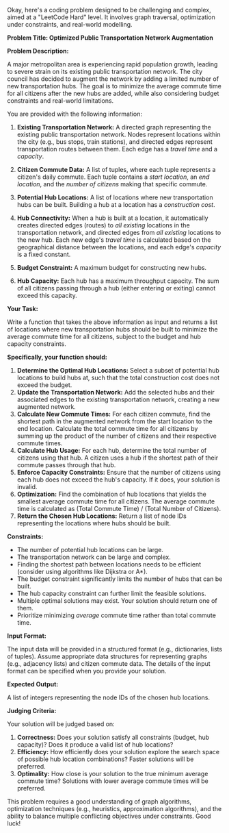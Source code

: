 Okay, here's a coding problem designed to be challenging and complex, aimed at a "LeetCode Hard" level. It involves graph traversal, optimization under constraints, and real-world modelling.

**Problem Title: Optimized Public Transportation Network Augmentation**

**Problem Description:**

A major metropolitan area is experiencing rapid population growth, leading to severe strain on its existing public transportation network. The city council has decided to augment the network by adding a limited number of new transportation hubs. The goal is to minimize the average commute time for all citizens after the new hubs are added, while also considering budget constraints and real-world limitations.

You are provided with the following information:

1.  **Existing Transportation Network:** A directed graph representing the existing public transportation network. Nodes represent locations within the city (e.g., bus stops, train stations), and directed edges represent transportation routes between them. Each edge has a *travel time* and a *capacity*.

2.  **Citizen Commute Data:** A list of tuples, where each tuple represents a citizen's daily commute. Each tuple contains a *start location*, an *end location*, and the *number of citizens* making that specific commute.

3.  **Potential Hub Locations:** A list of locations where new transportation hubs can be built. Building a hub at a location has a *construction cost*.

4.  **Hub Connectivity:** When a hub is built at a location, it automatically creates directed edges (routes) to *all existing* locations in the transportation network, and directed edges from *all existing* locations to the new hub. Each new edge's *travel time* is calculated based on the geographical distance between the locations, and each edge's *capacity* is a fixed constant.

5.  **Budget Constraint:** A maximum budget for constructing new hubs.

6.  **Hub Capacity:** Each hub has a maximum throughput capacity.  The sum of all citizens passing through a hub (either entering or exiting) cannot exceed this capacity.

**Your Task:**

Write a function that takes the above information as input and returns a list of locations where new transportation hubs should be built to minimize the average commute time for all citizens, subject to the budget and hub capacity constraints.

**Specifically, your function should:**

1.  **Determine the Optimal Hub Locations:** Select a subset of potential hub locations to build hubs at, such that the total construction cost does not exceed the budget.
2.  **Update the Transportation Network:** Add the selected hubs and their associated edges to the existing transportation network, creating a new augmented network.
3.  **Calculate New Commute Times:**  For each citizen commute, find the shortest path in the augmented network from the start location to the end location. Calculate the total commute time for all citizens by summing up the product of the number of citizens and their respective commute times.
4.  **Calculate Hub Usage:** For each hub, determine the total number of citizens using that hub. A citizen uses a hub if the shortest path of their commute passes through that hub.
5.  **Enforce Capacity Constraints:** Ensure that the number of citizens using each hub does not exceed the hub's capacity. If it does, your solution is invalid.
6.  **Optimization:** Find the combination of hub locations that yields the smallest average commute time for all citizens. The average commute time is calculated as (Total Commute Time) / (Total Number of Citizens).
7.  **Return the Chosen Hub Locations:** Return a list of node IDs representing the locations where hubs should be built.

**Constraints:**

*   The number of potential hub locations can be large.
*   The transportation network can be large and complex.
*   Finding the shortest path between locations needs to be efficient (consider using algorithms like Dijkstra or A\*).
*   The budget constraint significantly limits the number of hubs that can be built.
*   The hub capacity constraint can further limit the feasible solutions.
*   Multiple optimal solutions may exist. Your solution should return one of them.
*   Prioritize minimizing *average* commute time rather than total commute time.

**Input Format:**

The input data will be provided in a structured format (e.g., dictionaries, lists of tuples). Assume appropriate data structures for representing graphs (e.g., adjacency lists) and citizen commute data.  The details of the input format can be specified when you provide your solution.

**Expected Output:**

A list of integers representing the node IDs of the chosen hub locations.

**Judging Criteria:**

Your solution will be judged based on:

1.  **Correctness:** Does your solution satisfy all constraints (budget, hub capacity)? Does it produce a valid list of hub locations?
2.  **Efficiency:** How efficiently does your solution explore the search space of possible hub location combinations?  Faster solutions will be preferred.
3.  **Optimality:** How close is your solution to the true minimum average commute time? Solutions with lower average commute times will be preferred.

This problem requires a good understanding of graph algorithms, optimization techniques (e.g., heuristics, approximation algorithms), and the ability to balance multiple conflicting objectives under constraints.  Good luck!
